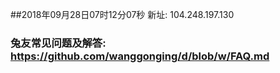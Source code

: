 ##2018年09月28日07时12分07秒 新址: 104.248.197.130
### 兔友常见问题及解答: https://github.com/wanggonging/d/blob/w/FAQ.md
